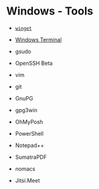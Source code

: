 # Windows - Tools

* [`winget`](winget)
* [Windows Terminal](wt)
* gsudo
* OpenSSH Beta
* vim
* git
* GnuPG
* gpg3win
* OhMyPosh
* PowerShell

* Notepad++
* SumatraPDF
* nomacs
* Jitsi.Meet
